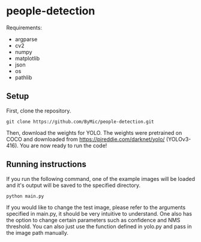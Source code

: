 # people-detection

Requirements:
- argparse
- cv2
- numpy
- matplotlib
- json
- os
- pathlib

## Setup
First, clone the repository.
```
git clone https://github.com/ByMic/people-detection.git
```
Then, download the weights for YOLO. The weights were pretrained on COCO and downloaded from https://pjreddie.com/darknet/yolo/ (YOLOv3-416).
You are now ready to run the code!

## Running instructions

If you run the following command, one of the example images will be loaded and it's output will be saved to the specified directory.
```
python main.py
```
If you would like to change the test image, please refer to the arguments specified in main.py, it should be very intuitive to understand.
One also has the option to change certain parameters such as confidence and NMS threshold. You can also just use the function defined in yolo.py and pass in the image path manually.
